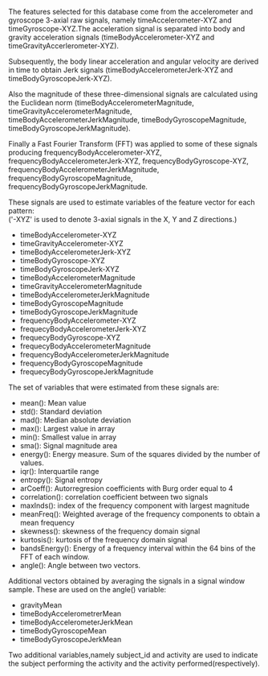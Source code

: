 The features selected for this database come from the accelerometer and gyroscope 3-axial raw signals, namely timeAccelerometer-XYZ and timeGyroscope-XYZ.The acceleration signal is separated into body and gravity acceleration signals (timeBodyAccelerometer-XYZ and timeGravityAccerlerometer-XYZ).

Subsequently, the body linear acceleration and angular velocity are derived in time to obtain Jerk signals (timeBodyAccelerometerJerk-XYZ and timeBodyGyroscopeJerk-XYZ).

Also the magnitude of these three-dimensional signals are calculated using the Euclidean norm (timeBodyAccelerometerMagnitude, timeGravityAccelerometerMagnitude, timeBodyAccelerometerJerkMagnitude, timeBodyGyroscopeMagnitude, timeBodyGyroscopeJerkMagnitude).

Finally a Fast Fourier Transform (FFT) was applied to some of these signals producing frequencyBodyAccelerometer-XYZ, frequencyBodyAccelerometerJerk-XYZ, frequencyBodyGyroscope-XYZ, frequencyBodyAccelerometerJerkMagnitude, frequencyBodyGyroscopeMagnitude, frequencyBodyGyroscopeJerkMagnitude.

These signals are used to estimate variables of the feature vector for each pattern:  
('-XYZ' is used to denote 3-axial signals in the X, Y and Z directions.)
- timeBodyAccelerometer-XYZ
- timeGravityAccelerometer-XYZ
- timeBodyAccelerometerJerk-XYZ
- timeBodyGyroscope-XYZ
- timeBodyGyroscopeJerk-XYZ
- timeBodyAccelerometerMagnitude
- timeGravityAccelerometerMagnitude
- timeBodyAccelerometerJerkMagnitude
- timeBodyGyroscopeMagnitude
- timeBodyGyroscopeJerkMagnitude
- frequencyBodyAccelerometer-XYZ
- frequecyBodyAccelerometerJerk-XYZ
- frequecyBodyGyroscope-XYZ
- frequecyBodyAccelerometerMagnitude
- frequencyBodyAccelerometerJerkMagnitude
- frequencyBodyGyroscopeMagnitude
- frequecyBodyGyroscopeJerkMagnitude

The set of variables that were estimated from these signals are: 
- mean(): Mean value
- std(): Standard deviation
- mad(): Median absolute deviation 
- max(): Largest value in array
- min(): Smallest value in array
- sma(): Signal magnitude area
- energy(): Energy measure. Sum of the squares divided by the number of values. 
- iqr(): Interquartile range 
- entropy(): Signal entropy
- arCoeff(): Autorregresion coefficients with Burg order equal to 4
- correlation(): correlation coefficient between two signals
- maxInds(): index of the frequency component with largest magnitude
- meanFreq(): Weighted average of the frequency components to obtain a mean frequency
- skewness(): skewness of the frequency domain signal 
- kurtosis(): kurtosis of the frequency domain signal 
- bandsEnergy(): Energy of a frequency interval within the 64 bins of the FFT of each window.
- angle(): Angle between two vectors.

Additional vectors obtained by averaging the signals in a signal window sample. These are used on the angle() variable:
- gravityMean
- timeBodyAccelerometrerMean
- timeBodyAccelerometerJerkMean
- timeBodyGyroscopeMean
- timeBodyGyroscopeJerkMean

Two additional variables,namely subject_id and activity are used to indicate the subject performing the activity and the activity performed(respectively).
